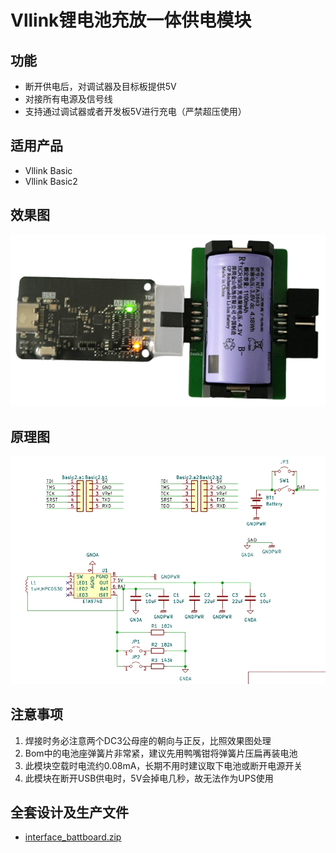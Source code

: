 # Vllink锂电池充放一体供电模块

## 功能
* 断开供电后，对调试器及目标板提供5V
* 对接所有电源及信号线
* 支持通过调试器或者开发板5V进行充电（严禁超压使用）

## 适用产品
* Vllink Basic
* Vllink Basic2

## 效果图
![](../_static/picture/interface_battboard.png)

## 原理图
![](../_static/picture/interface_battboard_sch.png)

## 注意事项
1. 焊接时务必注意两个DC3公母座的朝向与正反，比照效果图处理
2. Bom中的电池座弹簧片非常紧，建议先用鸭嘴钳将弹簧片压扁再装电池
3. 此模块空载时电流约0.08mA，长期不用时建议取下电池或断开电源开关
4. 此模块在断开USB供电时，5V会掉电几秒，故无法作为UPS使用

## 全套设计及生产文件
* [interface_battboard.zip](../_static/pcbs/interface_battboard.20241119.zip)